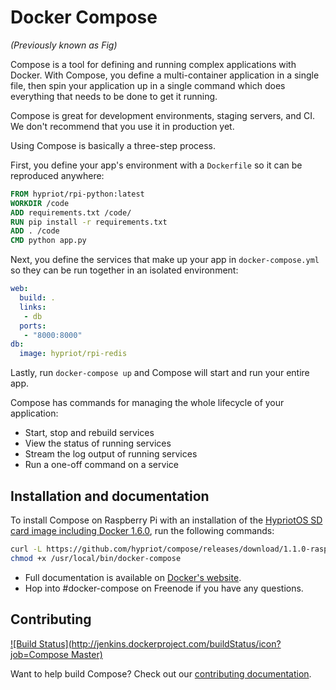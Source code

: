 Docker Compose
==============
*(Previously known as Fig)*

Compose is a tool for defining and running complex applications with Docker.
With Compose, you define a multi-container application in a single file, then
spin your application up in a single command which does everything that needs to
be done to get it running.

Compose is great for development environments, staging servers, and CI. We don't
recommend that you use it in production yet.

Using Compose is basically a three-step process.

First, you define your app's environment with a `Dockerfile` so it can be
reproduced anywhere:

```Dockerfile
FROM hypriot/rpi-python:latest
WORKDIR /code
ADD requirements.txt /code/
RUN pip install -r requirements.txt
ADD . /code
CMD python app.py
```

Next, you define the services that make up your app in `docker-compose.yml` so
they can be run together in an isolated environment:

```yaml
web:
  build: .
  links:
   - db
  ports:
   - "8000:8000"
db:
  image: hypriot/rpi-redis
```

Lastly, run `docker-compose up` and Compose will start and run your entire app.

Compose has commands for managing the whole lifecycle of your application:

 * Start, stop and rebuild services
 * View the status of running services
 * Stream the log output of running services
 * Run a one-off command on a service

Installation and documentation
------------------------------

To install Compose on Raspberry Pi with an installation of the [HypriotOS SD card image including Docker 1.6.0](http://blog.hypriot.com/post/docker-1-6-is-finally-released-into-the-wild/), run the following commands:

```bash
curl -L https://github.com/hypriot/compose/releases/download/1.1.0-raspbian/docker-compose-`uname -s`-`uname -m` > /usr/local/bin/docker-compose
chmod +x /usr/local/bin/docker-compose
```

- Full documentation is available on [Docker's website](http://docs.docker.com/compose/).
- Hop into #docker-compose on Freenode if you have any questions.

Contributing
------------

[![Build Status](http://jenkins.dockerproject.com/buildStatus/icon?job=Compose Master)](http://jenkins.dockerproject.com/job/Compose%20Master/)

Want to help build Compose? Check out our [contributing documentation](https://github.com/docker/compose/blob/master/CONTRIBUTING.md).
